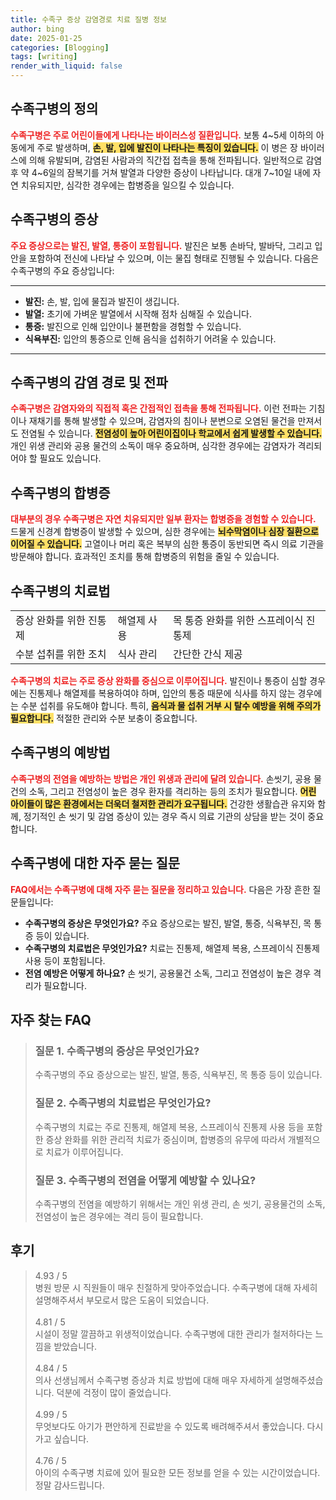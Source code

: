 ```yaml
---
title: 수족구 증상 감염경로 치료 질병 정보
author: bing
date: 2025-01-25
categories: [Blogging]
tags: [writing]
render_with_liquid: false
---
```



<h2 id='수족구병_정의'>수족구병의 정의</h2>

<p><b><span style="color: #ee2323;">수족구병은 주로 어린이들에게 나타나는 바이러스성 질환입니다.</span></b> 보통 4~5세 이하의 아동에게 주로 발생하며, <b><span style="background-color: #ffe066;">손, 발, 입에 발진이 나타나는 특징이 있습니다.</span></b> 이 병은 장 바이러스에 의해 유발되며, 감염된 사람과의 직간접 접촉을 통해 전파됩니다. 일반적으로 감염 후 약 4~6일의 잠복기를 거쳐 발열과 다양한 증상이 나타납니다. 대개 7~10일 내에 자연 치유되지만, 심각한 경우에는 합병증을 일으킬 수 있습니다.</p>

<h2 id='수족구병_증상'>수족구병의 증상</h2>

<p><b><span style="color: #ee2323;">주요 증상으로는 발진, 발열, 통증이 포함됩니다.</span></b> 발진은 보통 손바닥, 발바닥, 그리고 입 안을 포함하여 전신에 나타날 수 있으며, 이는 물집 형태로 진행될 수 있습니다. 다음은 수족구병의 주요 증상입니다:</p>

<hr />

<ul>
    <li><b>발진:</b> 손, 발, 입에 물집과 발진이 생깁니다.</li>
    <li><b>발열:</b> 초기에 가벼운 발열에서 시작해 점차 심해질 수 있습니다.</li>
    <li><b>통증:</b> 발진으로 인해 입안이나 불편함을 경험할 수 있습니다.</li>
    <li><b>식욕부진:</b> 입안의 통증으로 인해 음식을 섭취하기 어려울 수 있습니다.</li>
</ul>

<hr />

<h2 id='감염경로_및_전파'>수족구병의 감염 경로 및 전파</h2>

<p><b><span style="color: #ee2323;">수족구병은 감염자와의 직접적 혹은 간접적인 접촉을 통해 전파됩니다.</span></b> 이런 전파는 기침이나 재채기를 통해 발생할 수 있으며, 감염자의 침이나 분변으로 오염된 물건을 만져서도 전염될 수 있습니다. <b><span style="background-color: #ffe066;">전염성이 높아 어린이집이나 학교에서 쉽게 발생할 수 있습니다.</span></b> 개인 위생 관리와 공용 물건의 소독이 매우 중요하며, 심각한 경우에는 감염자가 격리되어야 할 필요도 있습니다.</p>

<h2 id='수족구병_합병증'>수족구병의 합병증</h2>

<p><b><span style="color: #ee2323;">대부분의 경우 수족구병은 자연 치유되지만 일부 환자는 합병증을 경험할 수 있습니다.</span></b> 드물게 신경계 합병증이 발생할 수 있으며, 심한 경우에는 <b><span style="background-color: #ffe066;"> 뇌수막염이나 심장 질환으로 이어질 수 있습니다.</span></b> 고열이나 머리 혹은 복부의 심한 통증이 동반되면 즉시 의료 기관을 방문해야 합니다. 효과적인 조치를 통해 합병증의 위험을 줄일 수 있습니다.</p>

<h2 id='수족구병_치료법'>수족구병의 치료법</h2>

<table>
    <tr>
        <td>증상 완화를 위한 진통제</td>
        <td>해열제 사용</td>
        <td>목 통증 완화를 위한 스프레이식 진통제</td>
    </tr>
    <tr>
        <td>수분 섭취를 위한 조치</td>
        <td>식사 관리</td>
        <td>간단한 간식 제공</td>
    </tr>
</table>

<p><b><span style="color: #ee2323;">수족구병의 치료는 주로 증상 완화를 중심으로 이루어집니다.</span></b> 발진이나 통증이 심할 경우에는 진통제나 해열제를 복용하여야 하며, 입안의 통증 때문에 식사를 하지 않는 경우에는 수분 섭취를 유도해야 합니다. 특히, <b><span style="background-color: #ffe066;">음식과 물 섭취 거부 시 탈수 예방을 위해 주의가 필요합니다.</span></b> 적절한 관리와 수분 보충이 중요합니다.</p>

<h2 id='수족구병_예방법'>수족구병의 예방법</h2>

<p><b><span style="color: #ee2323;">수족구병의 전염을 예방하는 방법은 개인 위생과 관리에 달려 있습니다.</span></b> 손씻기, 공용 물건의 소독, 그리고 전염성이 높은 경우 환자를 격리하는 등의 조치가 필요합니다. <b><span style="background-color: #ffe066;">어린 아이들이 많은 환경에서는 더욱더 철저한 관리가 요구됩니다.</span></b> 건강한 생활습관 유지와 함께, 정기적인 손 씻기 및 감염 증상이 있는 경우 즉시 의료 기관의 상담을 받는 것이 중요합니다.</p>

<h2 id='자주_묻는_질문'>수족구병에 대한 자주 묻는 질문</h2>

<p><b><span style="color: #ee2323;">FAQ에서는 수족구병에 대해 자주 묻는 질문을 정리하고 있습니다.</span></b> 다음은 가장 흔한 질문들입니다:</p>

<ul>
    <li><b>수족구병의 증상은 무엇인가요?</b> 주요 증상으로는 발진, 발열, 통증, 식욕부진, 목 통증 등이 있습니다.</li>
    <li><b>수족구병의 치료법은 무엇인가요?</b> 치료는 진통제, 해열제 복용, 스프레이식 진통제 사용 등이 포함됩니다.</li>
    <li><b>전염 예방은 어떻게 하나요?</b> 손 씻기, 공용물건 소독, 그리고 전염성이 높은 경우 격리가 필요합니다.</li>
</ul>


<h2 id='자주_찾는_FAQ'>자주 찾는 FAQ</h2>
<div itemscope="" itemtype="https://schema.org/FAQPage"> 
<blockquote> 
<div itemscope="" itemprop="mainEntity" itemtype="https://schema.org/Question"> 
<h3 itemprop="name">질문 1. 수족구병의 증상은 무엇인가요?</h3> 
<div itemscope="" itemprop="acceptedAnswer" itemtype="https://schema.org/Answer"> 
<span itemprop="text"> 
<p>수족구병의 주요 증상으로는 발진, 발열, 통증, 식욕부진, 목 통증 등이 있습니다.</p> 
</span> 
</div> 
</div> 
<div itemscope="" itemprop="mainEntity" itemtype="https://schema.org/Question"> 
<h3 itemprop="name">질문 2. 수족구병의 치료법은 무엇인가요?</h3> 
<div itemscope="" itemprop="acceptedAnswer" itemtype="https://schema.org/Answer"> 
<span itemprop="text"> 
<p>수족구병의 치료는 주로 진통제, 해열제 복용, 스프레이식 진통제 사용 등을 포함한 증상 완화를 위한 관리적 치료가 중심이며, 합병증의 유무에 따라서 개별적으로 치료가 이루어집니다.</p> 
</span> 
</div> 
</div> 
<div itemscope="" itemprop="mainEntity" itemtype="https://schema.org/Question"> 
<h3 itemprop="name">질문 3. 수족구병의 전염을 어떻게 예방할 수 있나요?</h3> 
<div itemscope="" itemprop="acceptedAnswer" itemtype="https://schema.org/Answer"> 
<span itemprop="text"> 
<p>수족구병의 전염을 예방하기 위해서는 개인 위생 관리, 손 씻기, 공용물건의 소독, 전염성이 높은 경우에는 격리 등이 필요합니다.</p> 
</span> 
</div> 
</div> 
</blockquote> 
</div>
<h2 id='후기'>후기</h2>
<div itemscope itemtype="https://schema.org/Product">
  <blockquote>
  <div itemprop="review" itemscope itemtype="https://schema.org/Review">
      <div itemprop="reviewRating" itemscope itemtype="https://schema.org/Rating"> <span itemprop="ratingValue">4.93</span> / <span itemprop="bestRating">5</span> </div>
      <span itemprop="reviewBody">병원 방문 시 직원들이 매우 친절하게 맞아주었습니다. 수족구병에 대해 자세히 설명해주셔서 부모로서 많은 도움이 되었습니다.</span>
  </div>
  <br>
  <div itemprop="review" itemscope itemtype="https://schema.org/Review">
      <div itemprop="reviewRating" itemscope itemtype="https://schema.org/Rating"> <span itemprop="ratingValue">4.81</span> / <span itemprop="bestRating">5</span> </div>
      <span itemprop="reviewBody">시설이 정말 깔끔하고 위생적이었습니다. 수족구병에 대한 관리가 철저하다는 느낌을 받았습니다.</span>
  </div>
  <br>
  <div itemprop="review" itemscope itemtype="https://schema.org/Review">
      <div itemprop="reviewRating" itemscope itemtype="https://schema.org/Rating"> <span itemprop="ratingValue">4.84</span> / <span itemprop="bestRating">5</span> </div>
      <span itemprop="reviewBody">의사 선생님께서 수족구병 증상과 치료 방법에 대해 매우 자세하게 설명해주셨습니다. 덕분에 걱정이 많이 줄었습니다.</span>
  </div>
  <br>
  <div itemprop="review" itemscope itemtype="https://schema.org/Review">
      <div itemprop="reviewRating" itemscope itemtype="https://schema.org/Rating"> <span itemprop="ratingValue">4.99</span> / <span itemprop="bestRating">5</span> </div>
      <span itemprop="reviewBody">무엇보다도 아기가 편안하게 진료받을 수 있도록 배려해주셔서 좋았습니다. 다시 가고 싶습니다.</span>
  </div>
  <br>
  <div itemprop="review" itemscope itemtype="https://schema.org/Review">
      <div itemprop="reviewRating" itemscope itemtype="https://schema.org/Rating"> <span itemprop="ratingValue">4.76</span> / <span itemprop="bestRating">5</span> </div>
      <span itemprop="reviewBody">아이의 수족구병 치료에 있어 필요한 모든 정보를 얻을 수 있는 시간이었습니다. 정말 감사드립니다.</span>
  </div>
  </blockquote>
</div>
